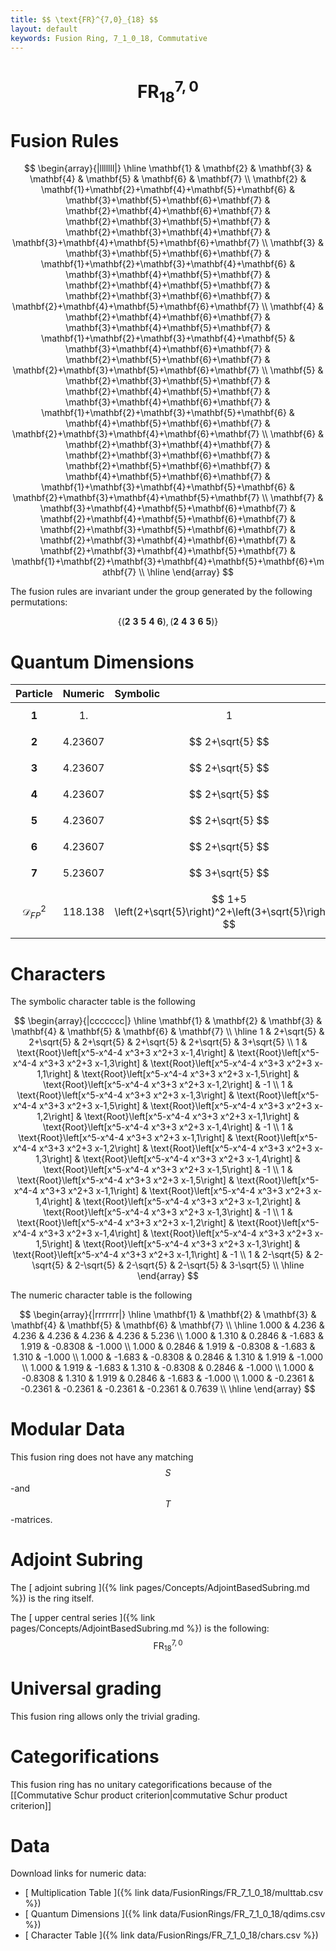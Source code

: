 ```yaml
---
title: $$ \text{FR}^{7,0}_{18} $$
layout: default
keywords: Fusion Ring, 7_1_0_18, Commutative
---
```

# $$ \text{FR}^{7,0}_{18} $$


# Fusion Rules

$$
\begin{array}{|lllllll|}
\hline
 \mathbf{1} & \mathbf{2} & \mathbf{3} & \mathbf{4} & \mathbf{5} & \mathbf{6} & \mathbf{7} \\
 \mathbf{2} & \mathbf{1}+\mathbf{2}+\mathbf{4}+\mathbf{5}+\mathbf{6} & \mathbf{3}+\mathbf{5}+\mathbf{6}+\mathbf{7} & \mathbf{2}+\mathbf{4}+\mathbf{6}+\mathbf{7} & \mathbf{2}+\mathbf{3}+\mathbf{5}+\mathbf{7} & \mathbf{2}+\mathbf{3}+\mathbf{4}+\mathbf{7} & \mathbf{3}+\mathbf{4}+\mathbf{5}+\mathbf{6}+\mathbf{7} \\
 \mathbf{3} & \mathbf{3}+\mathbf{5}+\mathbf{6}+\mathbf{7} & \mathbf{1}+\mathbf{2}+\mathbf{3}+\mathbf{4}+\mathbf{6} & \mathbf{3}+\mathbf{4}+\mathbf{5}+\mathbf{7} & \mathbf{2}+\mathbf{4}+\mathbf{5}+\mathbf{7} & \mathbf{2}+\mathbf{3}+\mathbf{6}+\mathbf{7} & \mathbf{2}+\mathbf{4}+\mathbf{5}+\mathbf{6}+\mathbf{7} \\
 \mathbf{4} & \mathbf{2}+\mathbf{4}+\mathbf{6}+\mathbf{7} & \mathbf{3}+\mathbf{4}+\mathbf{5}+\mathbf{7} & \mathbf{1}+\mathbf{2}+\mathbf{3}+\mathbf{4}+\mathbf{5} & \mathbf{3}+\mathbf{4}+\mathbf{6}+\mathbf{7} & \mathbf{2}+\mathbf{5}+\mathbf{6}+\mathbf{7} & \mathbf{2}+\mathbf{3}+\mathbf{5}+\mathbf{6}+\mathbf{7} \\
 \mathbf{5} & \mathbf{2}+\mathbf{3}+\mathbf{5}+\mathbf{7} & \mathbf{2}+\mathbf{4}+\mathbf{5}+\mathbf{7} & \mathbf{3}+\mathbf{4}+\mathbf{6}+\mathbf{7} & \mathbf{1}+\mathbf{2}+\mathbf{3}+\mathbf{5}+\mathbf{6} & \mathbf{4}+\mathbf{5}+\mathbf{6}+\mathbf{7} & \mathbf{2}+\mathbf{3}+\mathbf{4}+\mathbf{6}+\mathbf{7} \\
 \mathbf{6} & \mathbf{2}+\mathbf{3}+\mathbf{4}+\mathbf{7} & \mathbf{2}+\mathbf{3}+\mathbf{6}+\mathbf{7} & \mathbf{2}+\mathbf{5}+\mathbf{6}+\mathbf{7} & \mathbf{4}+\mathbf{5}+\mathbf{6}+\mathbf{7} & \mathbf{1}+\mathbf{3}+\mathbf{4}+\mathbf{5}+\mathbf{6} & \mathbf{2}+\mathbf{3}+\mathbf{4}+\mathbf{5}+\mathbf{7} \\
 \mathbf{7} & \mathbf{3}+\mathbf{4}+\mathbf{5}+\mathbf{6}+\mathbf{7} & \mathbf{2}+\mathbf{4}+\mathbf{5}+\mathbf{6}+\mathbf{7} & \mathbf{2}+\mathbf{3}+\mathbf{5}+\mathbf{6}+\mathbf{7} & \mathbf{2}+\mathbf{3}+\mathbf{4}+\mathbf{6}+\mathbf{7} & \mathbf{2}+\mathbf{3}+\mathbf{4}+\mathbf{5}+\mathbf{7} & \mathbf{1}+\mathbf{2}+\mathbf{3}+\mathbf{4}+\mathbf{5}+\mathbf{6}+\mathbf{7} \\
\hline
\end{array}
$$


The fusion rules are invariant under the group generated by the following permutations:

$$ \{(\mathbf{2} \  \mathbf{3} \  \mathbf{5} \  \mathbf{4} \  \mathbf{6}), (\mathbf{2} \  \mathbf{4} \  \mathbf{3} \  \mathbf{6} \  \mathbf{5})\} $$

# Quantum Dimensions

| Particle | Numeric | Symbolic |
| :------ | :------ | :------ |
| $$ \mathbf{1} $$ | $$ 1. $$ | $$ 1 $$ |
| $$ \mathbf{2} $$ | $$ 4.23607 $$ | $$ 2+\sqrt{5} $$ |
| $$ \mathbf{3} $$ | $$ 4.23607 $$ | $$ 2+\sqrt{5} $$ |
| $$ \mathbf{4} $$ | $$ 4.23607 $$ | $$ 2+\sqrt{5} $$ |
| $$ \mathbf{5} $$ | $$ 4.23607 $$ | $$ 2+\sqrt{5} $$ |
| $$ \mathbf{6} $$ | $$ 4.23607 $$ | $$ 2+\sqrt{5} $$ |
| $$ \mathbf{7} $$ | $$ 5.23607 $$ | $$ 3+\sqrt{5} $$ |
| $$ \mathcal{D}_{FP}^2 $$ | $$ 118.138 $$ | $$ 1+5 \left(2+\sqrt{5}\right)^2+\left(3+\sqrt{5}\right)^2 $$ |

# Characters

The symbolic character table is the following

$$
\begin{array}{|ccccccc|}
\hline
 \mathbf{1} & \mathbf{2} & \mathbf{3} & \mathbf{4} & \mathbf{5} & \mathbf{6} & \mathbf{7} \\
\hline
 1 & 2+\sqrt{5} & 2+\sqrt{5} & 2+\sqrt{5} & 2+\sqrt{5} & 2+\sqrt{5} & 3+\sqrt{5} \\
 1 & \text{Root}\left[x^5-x^4-4 x^3+3 x^2+3 x-1,4\right] & \text{Root}\left[x^5-x^4-4 x^3+3 x^2+3 x-1,3\right] & \text{Root}\left[x^5-x^4-4 x^3+3 x^2+3 x-1,1\right] & \text{Root}\left[x^5-x^4-4 x^3+3 x^2+3 x-1,5\right] & \text{Root}\left[x^5-x^4-4 x^3+3 x^2+3 x-1,2\right] & -1 \\
 1 & \text{Root}\left[x^5-x^4-4 x^3+3 x^2+3 x-1,3\right] & \text{Root}\left[x^5-x^4-4 x^3+3 x^2+3 x-1,5\right] & \text{Root}\left[x^5-x^4-4 x^3+3 x^2+3 x-1,2\right] & \text{Root}\left[x^5-x^4-4 x^3+3 x^2+3 x-1,1\right] & \text{Root}\left[x^5-x^4-4 x^3+3 x^2+3 x-1,4\right] & -1 \\
 1 & \text{Root}\left[x^5-x^4-4 x^3+3 x^2+3 x-1,1\right] & \text{Root}\left[x^5-x^4-4 x^3+3 x^2+3 x-1,2\right] & \text{Root}\left[x^5-x^4-4 x^3+3 x^2+3 x-1,3\right] & \text{Root}\left[x^5-x^4-4 x^3+3 x^2+3 x-1,4\right] & \text{Root}\left[x^5-x^4-4 x^3+3 x^2+3 x-1,5\right] & -1 \\
 1 & \text{Root}\left[x^5-x^4-4 x^3+3 x^2+3 x-1,5\right] & \text{Root}\left[x^5-x^4-4 x^3+3 x^2+3 x-1,1\right] & \text{Root}\left[x^5-x^4-4 x^3+3 x^2+3 x-1,4\right] & \text{Root}\left[x^5-x^4-4 x^3+3 x^2+3 x-1,2\right] & \text{Root}\left[x^5-x^4-4 x^3+3 x^2+3 x-1,3\right] & -1 \\
 1 & \text{Root}\left[x^5-x^4-4 x^3+3 x^2+3 x-1,2\right] & \text{Root}\left[x^5-x^4-4 x^3+3 x^2+3 x-1,4\right] & \text{Root}\left[x^5-x^4-4 x^3+3 x^2+3 x-1,5\right] & \text{Root}\left[x^5-x^4-4 x^3+3 x^2+3 x-1,3\right] & \text{Root}\left[x^5-x^4-4 x^3+3 x^2+3 x-1,1\right] & -1 \\
 1 & 2-\sqrt{5} & 2-\sqrt{5} & 2-\sqrt{5} & 2-\sqrt{5} & 2-\sqrt{5} & 3-\sqrt{5} \\
\hline
\end{array}
$$

The numeric character table is the following

$$
\begin{array}{|rrrrrrr|}
\hline
 \mathbf{1} & \mathbf{2} & \mathbf{3} & \mathbf{4} & \mathbf{5} & \mathbf{6} & \mathbf{7} \\
\hline
 1.000 & 4.236 & 4.236 & 4.236 & 4.236 & 4.236 & 5.236 \\
 1.000 & 1.310 & 0.2846 & -1.683 & 1.919 & -0.8308 & -1.000 \\
 1.000 & 0.2846 & 1.919 & -0.8308 & -1.683 & 1.310 & -1.000 \\
 1.000 & -1.683 & -0.8308 & 0.2846 & 1.310 & 1.919 & -1.000 \\
 1.000 & 1.919 & -1.683 & 1.310 & -0.8308 & 0.2846 & -1.000 \\
 1.000 & -0.8308 & 1.310 & 1.919 & 0.2846 & -1.683 & -1.000 \\
 1.000 & -0.2361 & -0.2361 & -0.2361 & -0.2361 & -0.2361 & 0.7639 \\
\hline
\end{array}
$$

# Modular Data

This fusion ring does not have any matching $$ S $$-and $$ T $$-matrices.

# Adjoint Subring

The [ adjoint subring ]({% link pages/Concepts/AdjointBasedSubring.md %}) is the ring itself.

The [ upper central series ]({% link pages/Concepts/AdjointBasedSubring.md %}) is the following:
$$ \text{FR}^{7,0}_{18} $$

# Universal grading

This fusion ring allows only the trivial grading.

# Categorifications

This fusion ring has no unitary categorifications because of the [[Commutative Schur product criterion|commutative Schur product criterion]]

# Data

Download links for numeric data:

* [ Multiplication Table ]({% link data/FusionRings/FR_7_1_0_18/multtab.csv %})
* [ Quantum Dimensions ]({% link data/FusionRings/FR_7_1_0_18/qdims.csv %})
* [ Character Table ]({% link data/FusionRings/FR_7_1_0_18/chars.csv %})